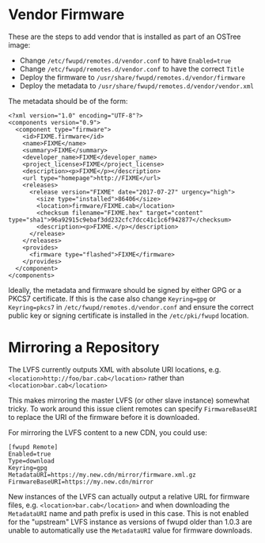 Vendor Firmware
===============

These are the steps to add vendor that is installed as part of an OSTree image:

* Change `/etc/fwupd/remotes.d/vendor.conf` to have `Enabled=true`
* Change `/etc/fwupd/remotes.d/vendor.conf` to have the correct `Title`
* Deploy the firmware to `/usr/share/fwupd/remotes.d/vendor/firmware`
* Deploy the metadata to `/usr/share/fwupd/remotes.d/vendor/vendor.xml`

The metadata should be of the form:

    <?xml version="1.0" encoding="UTF-8"?>
    <components version="0.9">
      <component type="firmware">
        <id>FIXME.firmware</id>
        <name>FIXME</name>
        <summary>FIXME</summary>
        <developer_name>FIXME</developer_name>
        <project_license>FIXME</project_license>
        <description><p>FIXME</p></description>
        <url type="homepage">http://FIXME</url>
        <releases>
          <release version="FIXME" date="2017-07-27" urgency="high">
            <size type="installed">86406</size>
            <location>firmware/FIXME.cab</location>
            <checksum filename="FIXME.hex" target="content" type="sha1">96a92915c9ebaf3dd232cfc7dcc41c1c6f942877</checksum>
            <description><p>FIXME.</p></description>
          </release>
        </releases>
        <provides>
          <firmware type="flashed">FIXME</firmware>
        </provides>
      </component>
    </components>

Ideally, the metadata and firmware should be signed by either GPG or a PKCS7
certificate. If this is the case also change `Keyring=gpg` or `Keyring=pkcs7`
in `/etc/fwupd/remotes.d/vendor.conf` and ensure the correct public key or
signing certificate is installed in the `/etc/pki/fwupd` location.

Mirroring a Repository
======================

The LVFS currently outputs XML with absolute URI locations, e.g.
`<location>http://foo/bar.cab</location>` rather than `<location>bar.cab</location>`

This makes mirroring the master LVFS (or other slave instance) somewhat tricky.
To work around this issue client remotes can specify `FirmwareBaseURI` to
replace the URI of the firmware before it is downloaded.

For mirroring the LVFS content to a new CDN, you could use:

    [fwupd Remote]
    Enabled=true
    Type=download
    Keyring=gpg
    MetadataURI=https://my.new.cdn/mirror/firmware.xml.gz
    FirmwareBaseURI=https://my.new.cdn/mirror

New instances of the LVFS can actually output a relative URL for firmware files,
e.g. `<location>bar.cab</location>` and when downloading the `MetadataURI` name
and path prefix is used in this case.
This is not enabled for the "upstream" LVFS instance as versions of fwupd older
than 1.0.3 are unable to automatically use the `MetadataURI` value for firmware
downloads.

